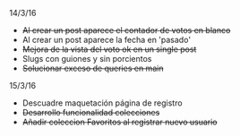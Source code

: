 
14/3/16
- ~~Al crear un post aparece el contador de votos en blanco~~
- Al crear un post aparece la fecha en 'pasado'
- ~~Mejora de la vista del voto ok en un single post~~
- Slugs con guiones y sin porcientos
- ~~Solucionar exceso de queries en main~~


15/3/16
- Descuadre maquetación página de registro
- ~~Desarrollo funcionalidad colecciones~~
- ~~Añadir coleccion Favoritos al registrar nuevo usuario~~
